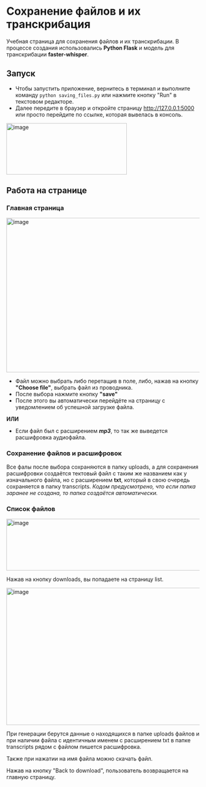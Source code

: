 # Сохранение файлов и их транскрибация
Учебная страница для сохранения файлов и их транскрибации. 
В процессе создания использовались **Python Flask** и модель для транскрибации **faster-whisper**.
## Запуск
* Чтобы запустить приложение, вернитесь в терминал и выполните команду ```python saving_files.py``` или нажмите кнопку "Run" в текстовом редакторе.
* Далее передите в браузер и откройте страницу http://127.0.0.1:5000 или просто перейдите по ссылке, которая вывелась в консоль.

<img width="314" height="134" alt="image" src="https://github.com/user-attachments/assets/4d0d0ad4-e739-4abd-a926-76b42a242c60" />


## Работа на странице 

### Главная страница 

<img width="624" height="403" alt="image" src="https://github.com/user-attachments/assets/ca315888-35ce-4630-84fb-63fab8226b0a" />


* Файл можно выбрать либо перетащив в поле, либо, нажав на кнопку **"Choose file"**, выбрать файл из проводника.
* После выбора нажмите кнопку **"save"**
* После этого вы автоматически перейдёте на страницу с уведомлением об успешной загрузке файла.
 
**ИЛИ**
 
* Если файл был с расширением ***mp3***, то так же выведется расшифровка аудиофайла.

### Сохранение файлов и расшифровок
Все фалы после выбора сохраняются в папку uploads, а для сохранения расшифровки создаётся тектовый файл с таким же названием как у изначального файла, но с расширением **txt**, который в свою очередь сохраняется в папку transcripts.
*Кодом предусмотрено, что если папка заранее не создана, то папка создаётся автоматически.*



### Список файлов
<img width="626" height="135" alt="image" src="https://github.com/user-attachments/assets/c3c0178c-bd2c-4be7-8eb2-9f0677e5db06" />


Нажав на кнопку downloads, вы попадаете на страницу list.

<img width="840" height="358" alt="image" src="https://github.com/user-attachments/assets/a3a4c3b9-2b86-4278-b269-17cdad773f74" />


При генерации берутся данные о находящихся в папке uploads файлов и при наличии файла с идентичным именем с расширением txt в папке transcripts рядом с файлом пишется расшифровка.

Также при нажатии на имя файла можно скачать файл.

Нажав на кнопку "Back to download", пользователь возвращается на главную страницу.

